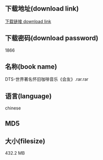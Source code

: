 ## 下载地址(download link)
[下载链接 download link](https://tutu365.netlify.app/?s=DTS-%E4%B8%96%E7%95%8C%E8%91%97%E5%90%8D%E6%80%80%E6%97%A7%E5%92%96%E5%95%A1%E9%9F%B3%E4%B9%90%E3%80%8A%E4%BC%9A%E5%8F%8B%E3%80%8B.rar)

## 下载密码(download password)
1866

## 名称(book name)
DTS-世界著名怀旧咖啡音乐《会友》.rar.rar

## 语言(language)
chinese

## MD5


## 大小(filesize)
432.2 MB
